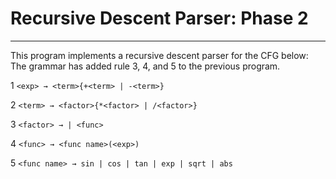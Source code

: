 # Recursive Descent Parser: Phase 2
------------------------------------------------------------
This program implements a recursive descent parser for the CFG below:
The grammar has added rule 3, 4, and 5 to the previous program.

1 `<exp> → <term>{+<term> | -<term>}`

2 `<term> → <factor>{*<factor> | /<factor>}`

3 `<factor> → | <func>`

4 `<func> → <func name>(<exp>)`

5 `<func name> → sin | cos | tan | exp | sqrt | abs`

